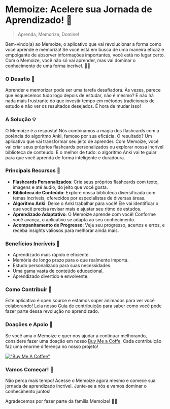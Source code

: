 # Memoize: Acelere sua Jornada de Aprendizado! 🚀

> Aprenda, Memorize, Domine!

Bem-vindo(a) ao Memoize, o aplicativo que vai revolucionar a forma como você aprende e memoriza! Se você está em busca de uma maneira eficaz e empolgante de absorver informações importantes, você está no lugar certo. Com o Memoize, você não só vai aprender, mas vai dominar o conhecimento de uma forma incrível. 🧠💡

### O Desafio 🧐

Aprender e memorizar pode ser uma tarefa desafiadora. Às vezes, parece que esquecemos tudo logo depois de estudar, não é mesmo? E não há nada mais frustrante do que investir tempo em métodos tradicionais de estudo e não ver os resultados desejados. É hora de mudar isso!

### A Solução 💡

O Memoize é a resposta! Nós combinamos a magia dos flashcards com a potência do algoritmo Anki, famoso por sua eficácia. O resultado? Um aplicativo que vai transformar seu jeito de aprender. Com Memoize, você vai criar seus próprios flashcards personalizados ou explorar nossa incrível biblioteca de conteúdo. E o melhor de tudo: o algoritmo Anki vai te guiar para que você aprenda de forma inteligente e duradoura.

### Principais Recursos 🌟

- **Flashcards Personalizados**: Crie seus próprios flashcards com texto, imagens e até áudio, do jeito que você gosta.
- **Biblioteca de Conteúdo**: Explore nossa biblioteca diversificada com temas incríveis, oferecidos por especialistas de diversas áreas.
- **Algoritmo Anki**: Deixe o Anki trabalhar para você! Ele vai identificar o que você precisa revisar mais e ajustar seu ritmo de estudos.
- **Aprendizado Adaptativo**: O Memoize aprende com você! Conforme você avança, o aplicativo se adapta ao seu conhecimento.
- **Acompanhamento de Progresso**: Veja seu progresso, acertos e erros, e receba insights valiosos para melhorar ainda mais.

### Benefícios Incríveis 🚀

- Aprendizado mais rápido e eficiente.
- Memória de longo prazo para o que realmente importa.
- Estudo personalizado para suas necessidades.
- Uma gama vasta de conteúdo educacional.
- Aprendizado divertido e envolvente.

### Como Contribuir 🙌

Este aplicativo é open source e estamos super animados para ver você colaborando! Leia nosso [Guia de contribuição](https://github.com/memoize-cards/memoize/blob/master/CONTRIBUTING.md) para saber como você pode fazer parte dessa revolução no aprendizado.

### Doações e Apoio 💖

Se você ama o Memoize e quer nos ajudar a continuar melhorando, considere fazer uma doação em nosso [Buy Me a Coffe](https://www.buymeacoffee.com/memoize). Cada contribuição faz uma enorme diferença no nosso projeto!

[!["Buy Me A Coffee"](https://www.buymeacoffee.com/assets/img/custom_images/yellow_img.png)](https://www.buymeacoffee.com/memoize)

### Vamos Começar! 🚀

Não perca mais tempo! Acesse o Memoize agora mesmo e comece sua jornada de aprendizado incrível. Junte-se a nós e vamos dominar o conhecimento juntos!

Agradecemos por fazer parte da família Memoize! 🎉📘
